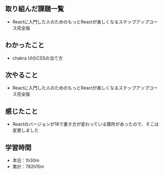 ## 取り組んだ課題一覧
- Reactに入門した人のためのもっとReactが楽しくなるステップアップコース完全版
## わかったこと
- chakra UIのCSSの当て方
## 次やること
- Reactに入門した人のためのもっとReactが楽しくなるステップアップコース完全版
## 感じたこと
- Reactのバージョンが18で書き方が変わっている箇所があったので、そこは変更しました
## 学習時間
- 本日：1h30m
- 累計：782h15m
